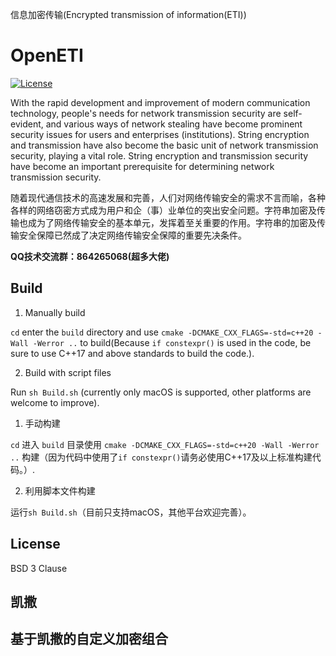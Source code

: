 信息加密传输(Encrypted transmission of information(ETI))

# OpenETI

[![License](https://img.shields.io/badge/license-BSD--3--Clause-blue.svg)](hhttps://opensource.org/licenses/BSD-3-Clause)


With the rapid development and improvement of modern communication technology, people's needs for network transmission security are self-evident, and various ways of network stealing have become prominent security issues for users and enterprises (institutions). String encryption and transmission have also become the basic unit of network transmission security, playing a vital role. String encryption and transmission security have become an important prerequisite for determining network transmission security.

随着现代通信技术的高速发展和完善，人们对网络传输安全的需求不言而喻，各种各样的网络窃密方式成为用户和企（事）业单位的突出安全问题。字符串加密及传输也成为了网络传输安全的基本单元，发挥着至关重要的作用。字符串的加密及传输安全保障已然成了决定网络传输安全保障的重要先决条件。

**QQ技术交流群：864265068(超多大佬)**

## Build

1. Manually build

`cd` enter the `build` directory and use `cmake -DCMAKE_CXX_FLAGS=-std=c++20 -Wall -Werror ..` to build(Because `if constexpr()` is used in the code, be sure to use C++17 and above standards to build the code.).

2. Build with script files

Run `sh Build.sh` (currently only macOS is supported, other platforms are welcome to improve).

1. 手动构建

`cd` 进入 `build` 目录使用 `cmake -DCMAKE_CXX_FLAGS=-std=c++20 -Wall -Werror ..` 构建（因为代码中使用了`if constexpr()`请务必使用C++17及以上标准构建代码。）.

2. 利用脚本文件构建

运行`sh Build.sh`（目前只支持macOS，其他平台欢迎完善）。

## License

BSD 3 Clause



## 凯撒

## 基于凯撒的自定义加密组合

